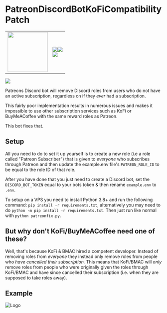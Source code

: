 # PatreonDiscordBotKoFiCompatibilityPatch

|  |  |
|--|--|
| <img align="center" src="https://i.imgur.com/QhMmR5M.png" height="128" width="128"/> | <img align="center" src="https://img.shields.io/github/license/scrumpyy/PatreonDiscordBotKoFiCompatibilityPatch?style=for-the-badge"/><img align="center" src="https://img.shields.io/github/issues/scrumpyy/PatreonDiscordBotKoFiCompatibilityPatch?style=for-the-badge"/><br><img align="center" src="https://img.shields.io/github/stars/scrumpyy/PatreonDiscordBotKoFiCompatibilityPatch?style=for-the-badge"/> |

<a href="https://ko-fi.com/uwugal" target="_blank">
  <img src="https://img.shields.io/badge/KoFi-Support_the_project-5d96f0?logo=kofi&style=for-the-badge&labelColor=ffffff&logoColor=5d96f0">
</a>

Patreons Discord bot will remove Discord roles from users who do not have an active subscription, regardless on if they *ever* had a subscription.

This fairly poor implementation results in numerous issues and makes it impossible to use other subscription services such as KoFi or BuyMeACoffee with the same reward roles as Patreon.

This bot fixes that.

## Setup
All you need to do to set it up yourself is to create a new role (i.e a role called "Patreon Subscriber") that is given to *everyone* who subscribes through Patreon and then update the example.env file's `PATREON_ROLE_ID` to be equal to the role ID of that role.

After you have done that you just need to create a Discord bot, set the `DISCORD_BOT_TOKEN` equal to your bots token & then rename `example.env` to `.env`.

To setup on a VPS you need to install Python 3.8+ and run the following command: `pip install -r requirements.txt`, alternatively you may need to do `python -m pip install -r requirements.txt`. Then just run like normal with `python patreonfix.py`.

## But why don't KoFi/BuyMeACoffee need one of these?
Well, that's because KoFi & BMAC hired a competent developer. Instead of removing roles from *everyone* they instead only remove roles from people who *have cancelled their subscription.* This means that KoFi/BMAC will *only* remove roles from people who were originally given the roles through KoFi/BMAC and have since cancelled their subscription (i.e. when they are supposed to take roles away).

## Example
![Logo](https://i.imgur.com/wpzlm7k.png)
